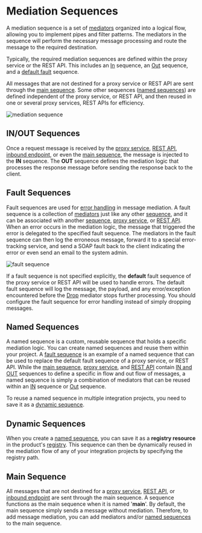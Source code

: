# Mediation Sequences

A mediation sequence is a set of [mediators]({{base_path}}/reference/mediators/about-mediators) organized into a logical flow, allowing you to implement pipes and filter patterns. The mediators in the sequence will perform the necessary message processing and route the message to the required destination.

Typically, the required mediation sequences are defined within the proxy service or the REST API. This includes an [In](#inout-sequences) sequence, an [Out](#inout-sequences) sequence, and a [default fault](#fault-sequences) sequence.

All messages that are not destined for a proxy service or REST API are sent through the [main sequence](#main-sequence). Some other sequences ([named sequences](#named-sequences)) are defined independent of the proxy service, or REST API, and then reused in one or several proxy services, REST APIs for efficiency.

![mediation sequence]({{base_path}}/assets/img/reference/synapse-properties/sequence.png)

## IN/OUT Sequences

Once a request message is received by the [proxy service]({{base_path}}/reference/synapse-properties/proxy-service-properties), [REST API]({{base_path}}/reference/synapse-properties/rest-api-properties), [inbound endpoint]({{base_path}}/reference/synapse-properties/inbound-endpoints/about-inbound-endpoints), or even the [main sequence](#main-sequence), the message is injected to the **IN** sequence. The **OUT** sequence defines the mediation logic that processes the response message before sending the response back to the client.

## Fault Sequences

Fault sequences are used for [error handling]({{base_path}}/reference/synapse-properties/endpoint-properties/#endpoint-error-handling-properties) in message mediation. A fault sequence is a collection of [mediators](#mediators) just like any other [sequence](#mediation-sequences), and it can be associated with another [sequence](#mediation-sequences), [proxy service]({{base_path}}/reference/synapse-properties/proxy-service-properties), or [REST API]({{base_path}}/reference/synapse-properties/rest-api-properties). When an error occurs in the mediation logic, the message that triggered the error is delegated to the specified fault sequence. The mediators in the fault sequence can then log the erroneous message, forward it to a special error-tracking service, and send a SOAP fault back to the client indicating the error or even send an email to the system admin.

![fault sequence]({{base_path}}/assets/img/reference/synapse-properties/fault-sequence.png)

If a fault sequence is not specified explicitly, the **default** fault sequence of the proxy service or REST API will be used to handle errors. The default fault sequence will log the message, the payload, and any error/exception encountered before the [Drop]({{base_path}}/reference/mediators/drop-Mediator) mediator stops further processing. You should configure the fault sequence for error handling instead of simply dropping messages.

## Named Sequences

A named sequence is a custom, reusable sequence that holds a specific mediation logic. You can create named sequences and reuse them within your project. A [fault sequence](#fault-sequences) is an example of a named sequence that can be used to replace the default fault sequence of a proxy service, or REST API. While the [main sequence](#main-sequence), [proxy service]({{base_path}}/reference/synapse-properties/proxy-service-properties), and [REST API]({{base_path}}/reference/synapse-properties/rest-api-properties) contain [IN and OUT](#inout-sequences) sequences to define a specific in flow and out flow of messages, a named sequence is simply a combination of mediators that can be reused within an [IN](#inout-sequences) sequence or [Out](#inout-sequences) sequence.

To reuse a named sequence in multiple integration projects, you need to save it as a [dynamic sequence](#dynamic-sequences).

## Dynamic Sequences

When you create a [named sequence](#named-sequences), you can save it as a **registry resource** in the product's [registry]({{base_path}}/get-started/key-concepts/#registry). This sequence can then be dynamically reused in the mediation flow of any of your integration projects by specifying the registry path.

## Main Sequence

All messages that are not destined for a [proxy service]({{base_path}}/reference/synapse-properties/proxy-service-properties), [REST API]({{base_path}}/reference/synapse-properties/rest-api-properties), or [inbound endpoint]({{base_path}}/reference/synapse-properties/inbound-endpoints/about-inbound-endpoints) are sent through the main sequence. A sequence functions as the main sequence when it is named '<b>main</b>'. By default, the main sequence simply sends a message without mediation. Therefore, to add message mediation, you can add mediators and/or [named sequences](#named-sequences) to the main sequence.

<!--

```
<sequence name="string" [onError="string"] [key="string"] [trace="enable"] [statistics="enable"]>
        mediator*
</sequence>
```
You can list the mediators right in the sequence definition (referred to
as an **in-line sequence** ) and refer to other sequences by name. For
example:

```
<sequence name="foo">
    <log/>
    <property name="test" value="test value"/>
    <sequence key="other_sequence"/>
    <send/>
</sequence>
```

This sequence specifies three mediators in-line: the [log mediator](_Log_Mediator_) , [property mediator](_Property_Mediator_) ,
and the [send mediator](_Send_Mediator_) . It also references the named
sequence "other\_sequence" and therefore uses all the mediators defined
in that sequence.

In addition to mediators and other sequences, you can configure the
following:

-   Create a dynamic sequence by referring to an entry in the registry,
    in which case the sequence will change as the registry entry
    changes.
-   Activate statistics collection by setting the statistics attribute
    to enable. In this mode the sequence will keep track of the number
    of messages processed and their processing times. For more
    information, see [Monitoring WSO2 EI Using WSO2
    Analytics](https://docs.wso2.com/pages/viewpage.action?pageId=51479177)
    .
-   Activate trace collection by setting the trace attribute to enable.
    If tracing is enabled on a sequence, all messages being processed
    through the sequence will write tracing information through each
    mediation step.
-   Use the onError attribute to define a custom error handler sequence.
    If an error occurs while executing the sequence, this error handler
    will be called. If you do not specify an error handler, the fault
    sequence will be used, as described in the next section.
-->